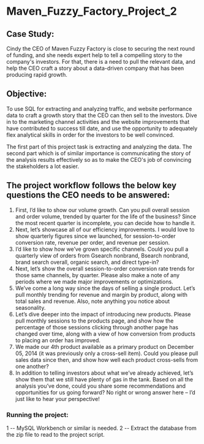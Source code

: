 # Maven_Fuzzy_Factory_Project_2

## Case Study:
Cindy the CEO of Maven Fuzzy Factory is close to securing the next round of funding, and she needs expert help to tell a compelling story to the company's investors. For that, there is a need to pull the relevant data, and help the CEO craft a story about a data-driven company that has been producing rapid growth.

## Objective:
To use SQL for extracting and analyzing traffic, and website performance data to craft a growth story that the CEO can then sell to the investors. Dive in to the marketing channel activities and the website improvements that have contributed to success till date, and use the opportunity to adequately flex analytical skills in order for the investors to be well convinced. 

The first part of this project task is extracting and analyzing the data. The second part which is of similar importance is communicating the story of the analysis results effectively so as to make the CEO's job of convincing the stakeholders a lot easier.

## The project workflow follows the below key questions the CEO needs to be answered:
1. First, I’d like to show our volume growth. Can you pull overall session and order volume, trended by quarter for the life of the business? Since the most recent quarter is incomplete, you can decide how to handle it.
2. Next, let’s showcase all of our efficiency improvements. I would love to show quarterly figures since we launched, for session-to-order conversion rate, revenue per order, and revenue per session.
3. I’d like to show how we’ve grown specific channels. Could you pull a quarterly view of orders from Gsearch nonbrand, Bsearch nonbrand, brand search overall, organic search, and direct type-in?
4. Next, let’s show the overall session-to-order conversion rate trends for those same channels, by quarter. Please also make a note of any periods where we made major improvements or optimizations.
5. We’ve come a long way since the days of selling a single product. Let’s pull monthly trending for revenue and margin by product, along with total sales and revenue. Also, note anything you notice about seasonality.
6. Let’s dive deeper into the impact of introducing new products. Please pull monthly sessions to the products page, and show how the percentage of those sessions clicking through another page has changed over time, along with a view of how conversion from products to placing an order has improved.
7. We made our 4th product available as a primary product on December 05, 2014 (it was previously only a cross-sell item). Could you please pull sales data since then, and show how well each product cross-sells from one another?
8. In addition to telling investors about what we’ve already achieved, let’s show them that we still have plenty of gas in the tank. Based on all the analysis you’ve done, could you share some recommendations and opportunities for us going forward? No right or wrong answer here – I’d just like to hear your perspective!

### Running the project:
1 -- MySQL Workbench or similar is needed.
2 -- Extract the database from the zip file to read to the project script.


